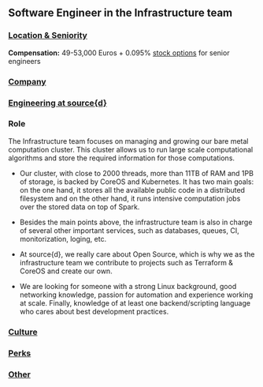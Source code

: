 Software Engineer in the Infrastructure team
------------------------------------------

### [Location & Seniority](../location-seniority-section.md)

**Compensation:** 49-53,000 Euros + 0.095% [stock options](https://github.com/src-d/guide/blob/master/talent/esop.md) for senior engineers

### [Company](../company-section.md)

### [Engineering at source{d}](../engineering-section.md)

### Role 

The Infrastructure team focuses on managing and growing our bare metal computation cluster. This cluster allows us to run large scale computational algorithms and store the required information for those computations.

- Our cluster, with close to 2000 threads, more than 11TB of RAM and 1PB of storage, is backed by CoreOS and Kubernetes. It has two main goals: on the one hand, it stores all the available public code in a distributed filesystem and on the other hand, it runs intensive computation jobs over the stored data on top of Spark. 

- Besides the main points above, the infrastructure team is also in charge of several other important services, such as databases, queues, CI, monitorization, loging, etc.

- At source{d}, we really care about Open Source, which is why we as the infrastructure team we contribute to projects such as Terraform & CoreOS and create our own.

- We are looking for someone with a strong Linux background, good networking knowledge, passion for automation and experience working at scale. Finally, knowledge of at least one backend/scripting language who cares about best development practices. 

### [Culture](../culture-section.md)

### [Perks](../perks-section.md)

### [Other](../other-section.md)
